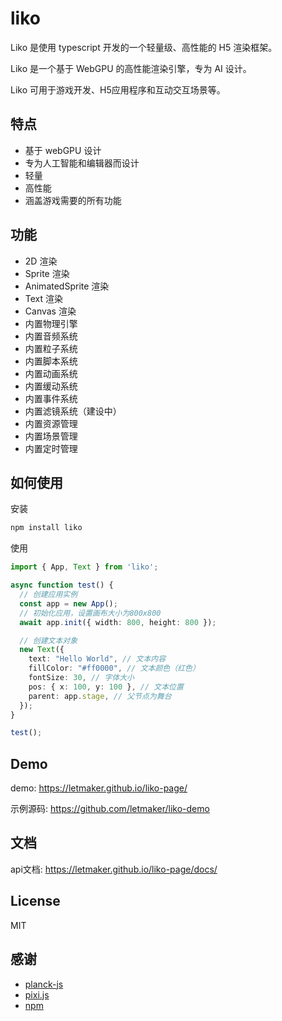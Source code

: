 # liko
Liko 是使用 typescript 开发的一个轻量级、高性能的 H5 渲染框架。

Liko 是一个基于 WebGPU 的高性能渲染引擎，专为 AI 设计。

Liko 可用于游戏开发、H5应用程序和互动交互场景等。

## 特点
- 基于 webGPU 设计
- 专为人工智能和编辑器而设计
- 轻量
- 高性能
- 涵盖游戏需要的所有功能

## 功能
- 2D 渲染
- Sprite 渲染
- AnimatedSprite 渲染
- Text 渲染
- Canvas 渲染
- 内置物理引擎
- 内置音频系统
- 内置粒子系统
- 内置脚本系统
- 内置动画系统
- 内置缓动系统
- 内置事件系统
- 内置滤镜系统（建设中）
- 内置资源管理
- 内置场景管理
- 内置定时管理

## 如何使用

安装
```bash
npm install liko
```

使用
```typescript
import { App, Text } from 'liko';

async function test() {
  // 创建应用实例
  const app = new App();
  // 初始化应用，设置画布大小为800x800
  await app.init({ width: 800, height: 800 });

  // 创建文本对象
  new Text({
    text: "Hello World", // 文本内容
    fillColor: "#ff0000", // 文本颜色（红色）
    fontSize: 30, // 字体大小
    pos: { x: 100, y: 100 }, // 文本位置
    parent: app.stage, // 父节点为舞台
  });
}

test();
```


## Demo
demo:
https://letmaker.github.io/liko-page/

示例源码:
https://github.com/letmaker/liko-demo

## 文档
api文档:
https://letmaker.github.io/liko-page/docs/

## License
MIT

## 感谢
- [planck-js](https://github.com/piqnt/planck.js)
- [pixi.js](https://github.com/pixijs/pixijs)
- [npm](https://www.npmjs.com/package/liko)